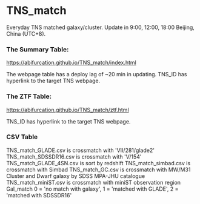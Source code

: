 # TNS_match

Everyday TNS matched galaxy/cluster. Update in 9:00, 12:00, 18:00 Beijing, China (UTC+8).

### The Summary Table:
https://abifurcation.github.io/TNS_match/index.html 

The webpage table has a deploy lag of ~20 min in updating.
TNS_ID has hyperlink to the target TNS webpage.

### The ZTF Table:
https://abifurcation.github.io/TNS_match/ztf.html 

TNS_ID has hyperlink to the target TNS webpage.

### CSV Table

TNS_match_GLADE.csv is crossmatch with 'VII/281/glade2'
TNS_match_SDSSDR16.csv is crossmatch with 'V/154'
TNS_match_GLADE_4SN.csv is sort by redshift
TNS_match_simbad.csv is crossmatch with Simbad
TNS_match_GC.csv is crossmatch with MW/M31 Cluster and Dwarf galaxy by SDSS MPA-JHU catalogue
TNS_match_miniST.csv is crossmatch with miniST observation region
    Gal_match 0 = 'no match with galaxy', 1 = 'matched with GLADE', 2 = 'matched with SDSSDR16'

